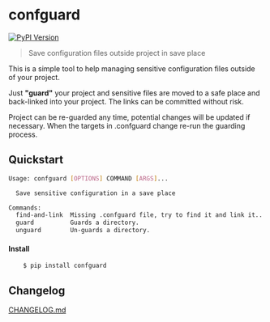 # confguard

[![PyPI Version][pypi-image]][pypi-url]

> Save configuration files outside project in save place

This is a simple tool to help managing sensitive configuration files outside of your project.

Just **"guard"** your project and sensitive files are moved to a safe place and back-linked
into your project. The links can be committed without risk.

Project can be re-guarded any time, potential changes will be updated if necessary.
When the targets in .confguard change re-run the guarding process.


## Quickstart
```bash
Usage: confguard [OPTIONS] COMMAND [ARGS]...

  Save sensitive configuration in a save place

Commands:
  find-and-link  Missing .confguard file, try to find it and link it...
  guard          Guards a directory.
  unguard        Un-guards a directory.
```

#### Install
```console
    $ pip install confguard
```

## Changelog
[CHANGELOG.md](https://github.com/sysid/confguard/blob/master/CHANGELOG.md)

<!-- Badges -->

[pypi-image]: https://badge.fury.io/py/confguard.svg
[pypi-url]: https://pypi.org/project/confguard/
[build-image]: https://github.com/sysid/confguard/actions/workflows/build.yml/badge.svg
[build-url]: https://github.com/sysid/confguard/actions/workflows/build.yml
[coverage-image]: https://codecov.io/gh/sysid/confguard/branch/master/graph/badge.svg
[coverage-url]: https://codecov.io/gh/sysid/confguard
